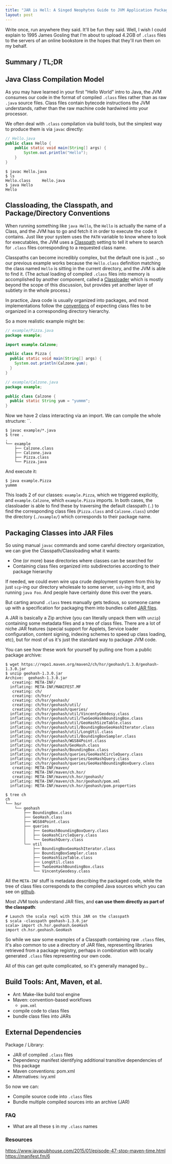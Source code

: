 ```yaml
---
title: "JAR is Hell: A Singed Neophytes Guide to JVM Application Packaging"
layout: post
---
```


Write once, run anywhere they said. It'll be fun they said. Well, I wish I could explain to 1995 James Gosling that I'm about to upload 4.2GB of `.class` files to the servers of an online bookstore in the hopes that they'll run them on my behalf.

## Summary / TL;DR



## Java Class Compilation Model

As you may have learned in your first "Hello World" intro to Java, the JVM consumes our code in the format of compiled `.class` files rather than as raw `.java` source files. Class files contain bytecode instructions the JVM understands, rather than the raw machine code hardwired into your processor.

We often deal with `.class` compilation via build tools, but the simplest way to produce them is via `javac` directly:

```java
// Hello.java
public class Hello {
    public static void main(String[] args) {
        System.out.println("Hello");
    }
}
```

```
$ javac Hello.java
$ ls
Hello.class     Hello.java
$ java Hello
Hello
```

## Classloading, the Classpath, and Package/Directory Conventions

When running something like `java Hello`, the `Hello` is actually the name of a Class, and the JVM has to go and fetch it in order to execute the code it contains. Just like your system uses the `PATH` variable to know where to look for executables, the JVM uses a [Classpath](https://docs.oracle.com/javase/tutorial/essential/environment/paths.html) setting to tell it where to search for `.class` files corresponding to a requested class name.

Classpaths can become incredibly complex, but the default one is just `.`, so our previous example works because the `Hello.class` definition matching the class named `Hello` is sitting in the current directory, and the JVM is able to find it. (The actual loading of compiled `.class` files into memory is accomplished by another component, called a [Classloader](https://www.baeldung.com/java-classloaders) which is mostly beyond the scope of this discussion, but provides yet another layer of subtlety in the whole process.)

In practice, Java code is usually organized into packages, and most implementations follow the [conventions](https://docs.oracle.com/javase/tutorial/java/package/managingfiles.html) of expecting class files to be organized in a corresponding directory hierarchy.

So a more realistic example might be:

```java
// example/Pizza.java
package example;

import example.Calzone;

public class Pizza {
  public static void main(String[] args) {
    System.out.println(Calzone.yum);
  }
}
```

```java
// example/Calzone.java
package example;

public class Calzone {
  public static String yum = "yummm";
}
```

Now we have 2 class interacting via an import. We can compile the whole structure: ``.

```
$ javac example/*.java
$ tree .
.
└── example
    ├── Calzone.class
    ├── Calzone.java
    ├── Pizza.class
    └── Pizza.java
```

And execute it:

```
$ java example.Pizza
yummm
```

This loads 2 of our classes: `example.Pizza`, which we triggered explicitly, and `example.Calzone`, which `example.Pizza` imports. In both cases, the classloader is able to find these by traversing the default classpath (`.`) to find the corresponding class files (`Pizza.class` and `Calzone.class`) under the directory (`./example/`) which corresponds to their package name.

## Packaging Classes into JAR Files

So using manual `javac` commands and some careful directory organization, we can give the Classpath/Classloading what it wants:

* One (or more) base directories where classes can be searched for
* Containing class files organized into subdirectories according to their package hierarchy

If needed, we could even wire upa  crude deployment system from this by just `scp`-ing our directory wholesale to some server, `ssh`-ing into it, and running `java Foo`. And people have certainly done this over the years.

But carting around `.class` trees manually gets tedious, so someone came up with a specification for packaging them into bundles called [JAR files](https://docs.oracle.com/javase/8/docs/technotes/guides/jar/jarGuide.html).

A JAR is basically a Zip archive (you can literally unpack them with `unzip`) containing some metadata files and a tree of class files. There are a lot of niche JAR features (special support for Applets, Service loader configuration, content signing, indexing schemes to speed up class loading, etc), but for most of us it's just the standard way to package JVM code.

You can see how these work for yourself by pulling one from a public package archive:

```
$ wget https://repo1.maven.org/maven2/ch/hsr/geohash/1.3.0/geohash-1.3.0.jar
$ unzip geohash-1.3.0.jar
Archive:  geohash-1.3.0.jar
   creating: META-INF/
  inflating: META-INF/MANIFEST.MF
   creating: ch/
   creating: ch/hsr/
   creating: ch/hsr/geohash/
   creating: ch/hsr/geohash/util/
   creating: ch/hsr/geohash/queries/
  inflating: ch/hsr/geohash/util/VincentyGeodesy.class
  inflating: ch/hsr/geohash/util/TwoGeoHashBoundingBox.class
  inflating: ch/hsr/geohash/util/GeoHashSizeTable.class
  inflating: ch/hsr/geohash/util/BoundingBoxGeoHashIterator.class
  inflating: ch/hsr/geohash/util/LongUtil.class
  inflating: ch/hsr/geohash/util/BoundingBoxSampler.class
  inflating: ch/hsr/geohash/WGS84Point.class
  inflating: ch/hsr/geohash/GeoHash.class
  inflating: ch/hsr/geohash/BoundingBox.class
  inflating: ch/hsr/geohash/queries/GeoHashCircleQuery.class
  inflating: ch/hsr/geohash/queries/GeoHashQuery.class
  inflating: ch/hsr/geohash/queries/GeoHashBoundingBoxQuery.class
   creating: META-INF/maven/
   creating: META-INF/maven/ch.hsr/
   creating: META-INF/maven/ch.hsr/geohash/
  inflating: META-INF/maven/ch.hsr/geohash/pom.xml
  inflating: META-INF/maven/ch.hsr/geohash/pom.properties

$ tree ch
ch
└── hsr
    └── geohash
        ├── BoundingBox.class
        ├── GeoHash.class
        ├── WGS84Point.class
        ├── queries
        │   ├── GeoHashBoundingBoxQuery.class
        │   ├── GeoHashCircleQuery.class
        │   └── GeoHashQuery.class
        └── util
            ├── BoundingBoxGeoHashIterator.class
            ├── BoundingBoxSampler.class
            ├── GeoHashSizeTable.class
            ├── LongUtil.class
            ├── TwoGeoHashBoundingBox.class
            └── VincentyGeodesy.class
```

All the `META-INF` stuff is metadata describing the packaged code, while the tree of class files corresponds to the compiled Java sources which you can see on [github](https://github.com/kungfoo/geohash-java).

Most JVM tools understand JAR files, and **can use them directly as part of the classpath**:

```
# Launch the scala repl with this JAR on the classpath
$ scala -classpath geohash-1.3.0.jar
scala> import ch.hsr.geohash.GeoHash
import ch.hsr.geohash.GeoHash
```

So while we saw some examples of a Classpath containing raw `.class` files, it's also common to use a directory of JAR files, representing libraries retrieved from a package registry, perhaps in combination with locally generated `.class` files representing our own code.

All of this can get quite complicated, so it's generally managed by...

## Build Tools: Ant, Maven, et al.

* Ant: Make-like build tool engine
* Maven: convention-based workflows
  * `pom.xml`
* compile code to class files
* bundle class files into JARs

## External Dependencies

Package / Library:

* JAR of compiled `.class` files
* Dependency manifest identifying additional transitive dependencies of this package
* Maven conventions: pom.xml
* Alternatives: ivy.xml

So now we can:

* Compile source code into `.class` files
* Bundle multiple compiled sources into an archive (JAR)

### FAQ

* What are all these `$` in my `.class` names


### Resources

https://www.javapubhouse.com/2015/01/episode-47-stop-maven-time.html
https://manifest.fm/6
